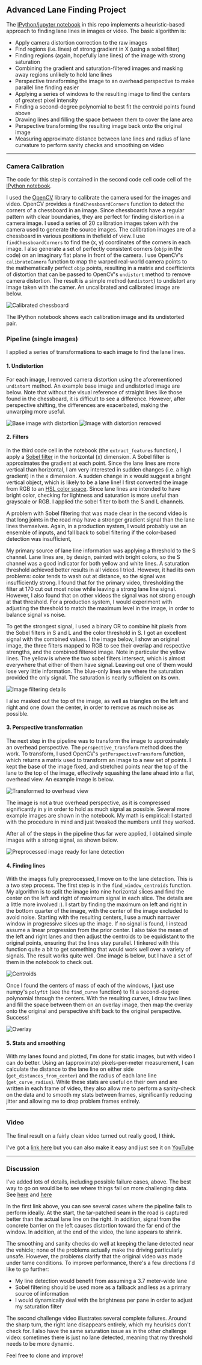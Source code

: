 
## Advanced Lane Finding Project

The [IPython/jupyter notebook](https://github.com/gardenermike/finding-lane-lines-reprise/blob/master/lane_lines.ipynb) in this repo implements a heuristic-based approach to finding lane lines in images or video.
The basic algorithm is:
* Apply camera distortion correction to the raw images
* Find regions (i.e. lines) of strong gradient in X (using a sobel filter)
* Finding regions (again, hopefully lane lines) of the image with strong saturation
* Combining the gradient and saturation-filtered images and masking away regions unlikely to hold lane lines
* Perspective transforming the image to an overhead perspective to make parallel line finding easier
* Applying a series of windows to the resulting image to find the centers of greatest pixel intensity
* Finding a second-degree polynomial to best fit the centroid points found above
* Drawing lines and filling the space between them to cover the lane area
* Perspective transforming the resulting image back onto the original image
* Measuring approximate distance between lane lines and radius of lane curvature to perform sanity checks and smoothing on video

[//]: # (Image References)

[undistorted]: ./examples/undistorted.jpg "Undistorted"
[centroids]: ./examples/centroids.png "Centroids"
[uncalibrated chessboard]: ./camera_cal/calibration1.jpg "Uncalibrated chssboard"
[chessboard calibrated]: ./examples/chessboard_calibrated.png "Calibrated chessboard"
[base image]: ./test_images/test2.jpg "Unprocessed highway image"
[filtered combined masked]: ./examples/filtered_image_combined_masked.png "Flattened, single-channel filtered and masked image"
[filtered three channels]: ./examples/filtered_image_three_channels.png "Filtered three-channel image"
[overlay]: ./examples/overlay.png "Highway with overlay"
[perspective transformed]: ./examples/perspective_transformed.png "Perspective transformed highway"
[preprocessed]: ./examples/preprocessed.png "Fully preprocessed image ready for lane detection"

---

### Camera Calibration


The code for this step is contained in the second code cell code cell of the [IPython notebook](https://github.com/gardenermike/finding-lane-lines-reprise/blob/master/lane_lines.ipynb).

I used the [OpenCV](http://opencv.org/) library to calibrate the camera used for the images and video. OpenCV provides a `findChessboardCorners` function to detect the corners of a chessboard in an image. Since chessboards have a regular pattern with clear boundaries, they are perfect for finding distortion in a camera image. I used a series of 20 calibration images taken with the camera used to generate the source images. The calibration images are of a chessboard in various positions in thefield of view. I use `findChessboardCorners` to find the (x, y) coordinates of the corners in each image. I also generate a set of perfectly consistent corners (`objp` in the code) on an imaginary flat plane in front of the camera.
I use OpenCV's `calibrateCamera` function to map the warped real-world camera points to the mathematically perfect `objp` points, resulting in a matrix and coefficients of distortion that can be passed to OpenCV's `undistort` method to remove camera distortion. The result is a simple method (`undistort`) to undistort any image taken with the camer. An uncalibrated and calibrated image are below.

![Calibrated chessboard][chessboard calibrated]

The IPython notebook shows each calibration image and its undistorted pair.


### Pipeline (single images)

I applied a series of transformations to each image to find the lane lines.

#### 1. Undistortion
For each image, I removed camera distortion using the aforementioned `undistort` method. An example base image and undistorted image are below. Note that without the visual reference of straight lines like those found in the chessboard, it is difficult to see a difference. However, after perspective shifting, the differences are exacerbated, making the unwarping more useful.

![Base image with distortion][base image]
![Image with distortion removed][undistorted]


#### 2. Filters

In the third code cell in the notebook (the `extract_features` function), I apply a [Sobel filter](https://en.wikipedia.org/wiki/Sobel_operator) in the horizontal (x) dimension.  A Sobel filter is approximates the gradient at each point. Since the lane lines are more vertical than horizontal, I am very interested in sudden changes (i.e. a high gradient) in the x dimension. A sudden change in x would suggest a bright vertical object, which is likely to be a lane line!
I first converted the image from RGB to an [HSL color space](https://en.wikipedia.org/wiki/HSL_and_HSV). Since lane lines are intended to have bright color, checking for lightness and saturation is more useful than grayscale or RGB. I applied the sobel filter to both the S and L channels.

A problem with Sobel filtering that was made clear in the second video is that long joints in the road may have a stronger gradient signal than the lane lines themselves. Again, in a production system, I would probably use an ensemble of inputs, and fall back to sobel filtering if the color-based detection was insufficient,

My primary source of lane line information was applying a threshold to the S channel. Lane lines are, by design, painted with bright colors, so the S channel was a good indicator for both yellow and white lines. A saturation threshold achieved better results in all videos I tried. However, it had its own problems: color tends to wash out at distance, so the signal was insufficiently strong. I found that for the primary video, thresholding the filter at 170 cut out most noise while leaving a strong lane line signal. However, I also found that on other videos the signal was not strong enough at that threshold. For a production system, I would experiment with adjusting the threshold to match the maximum level in the image, in order to balance signal vs noise.

To get the strongest signal, I used a binary OR to combine hit pixels from the Sobel filters in S and L and the color threshold in S. I got an excellent signal with the combined values. I the image below, I show an original image, the three filters mapped to RGB to see their overlap and respective strengths, and the combined filtered image. Note in particular the yellow lines. The yellow is where the two sobel filters intersect, which is almost everywhere that either of them have signal. Leaving out one of them would lose very little information. The blue-only lines are where the saturation provided the only signal. The saturation is nearly sufficient on its own.

![Image filtering details][filtered combined masked]

I also masked out the top of the image, as well as triangles on the left and right and one down the center, in order to remove as much noise as possible.

#### 3. Perspective transformation

The next step in the pipeline was to transform the image to approximately an overhead perspective. The `perspective_transform` method does the work.
To transform, I used OpenCV's `getPerspectiveTransform` function, which returns a matrix used to transform an image to a new set of points. I kept the base of the image fixed, and stretched points near the top of the lane to the top of the image, effectively squashing the lane ahead into a flat, overhead view. An example image is below.

![Transformed to overhead view][perspective transformed]

The image is not a true overhead perspective, as it is compressed significantly in y in order to hold as much signal as possible. Several more example images are shown in the notebook.
My math is empirical: I started with the procedure in mind and just tweaked the numbers until they worked.

After all of the steps in the pipeline thus far were applied, I obtained simple images with a strong signal, as shown below.

![Preprocessed image ready for lane detection][preprocessed]


#### 4. Finding lines

With the images fully preprocessed, I move on to the lane detection. This is a two step process. The first step is in the `find_window_centroids` function.
My algorithm is to split the image into nine horizontal slices and find the center on the left and right of maximum signal in each slice. The details are a little more involved :).
I start by finding the maximum on left and right in the bottom quarter of the image, with the center of the image excluded to avoid noise. Starting with the resulting centers, I use a much narrower window in progressive slices up the image. If no signal is found, I instead assume a linear progression from the prior center. I also take the mean of the left and right lanes and then adjust the centroids to be equidistant to the original points, ensuring that the lines stay parallel.
I tinkered with this function quite a bit to get something that would work well over a variety of signals. The result works quite well. One image is below, but I have a set of them in the notebook to check out.

![Centroids][centroids]

Once I found the centers of mass of each of the windows, I just use numpy's `polyfit` (see the `find_curve` function) to fit a second-degree polynomial through the centers. With the resulting curves, I draw two lines and fill the space between them on an overlay image, then map the overlay onto the original and perspective shift back to the original perspective. Success!

![Overlay][overlay]


#### 5. Stats and smoothing

With my lanes found and plotted, I'm done for static images, but with video I can do better. Using an (approximate) pixels-per-meter measurement, I can calculate the distance to the lane line on either side (`get_distances_from_center`) and the radius of each lane line (`get_curve_radius`). While these stats are useful on their own and are written in each frame of video, they also allow me to perform a sanity-check on the data and to smooth my stats between frames, significantly reducing jitter and allowing me to drop problem frames entirely.

---

### Video

The final result on a fairly clean video turned out really good, I think.

I've got a [link here](./video-output/project_video_output.mp4) but you can also make it easy and just see it on [YouTube](https://youtu.be/WvvEoZHugVk)

---

### Discussion

I've added lots of details, including possible failure cases, above. The best way to go on would be to see where things fail on more challenging data. See [here](https://youtu.be/ogBfWnOgBTk) and [here](https://youtu.be/L9n91HMUopM)

In the first link above, you can see several cases where the pipeline fails to perform ideally. At the start, the tar-patched seam in the road is captured better than the actual lane line on the right. In addition, signal from the concrete barrier on the left causes distortion toward the far end of the window. In addition, at the end of the video, the lane appears to shrink.

The smoothing and sanity checks do well at keeping the lane detected near the vehicle; none of the problems actually make the driving particularly unsafe. However, the problems clarify that the original video was made under tame conditions. To improve performance, there's a few directions I'd like to go further:
* My line detection would benefit from assuming a 3.7 meter-wide lane
* Sobel filtering should be used more as a fallback and less as a primary source of information
* I would dynamically deal with the brightness per pane in order to adjust my saturation filter

The second challenge video illustrates several complete failures. Around the sharp turn, the right lane disappears entirely, which my heurisics don't check for. I also have the same saturation issue as in the other challenge video: sometimes there is just no lane detected, meaning that my threshold needs to be more dynamic.

Feel free to clone and improve!
